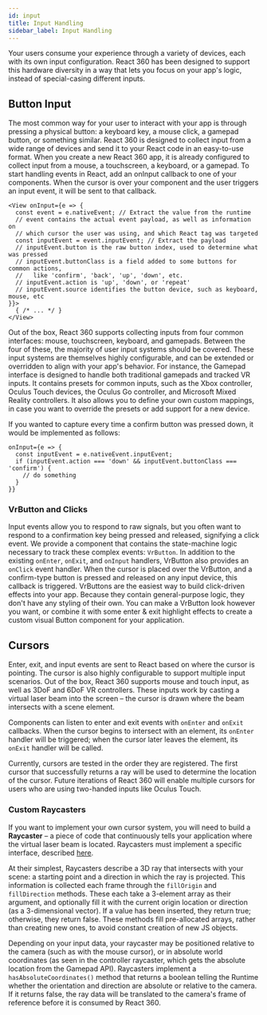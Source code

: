 ```yaml
---
id: input
title: Input Handling
sidebar_label: Input Handling
---
```


Your users consume your experience through a variety of devices, each with its own input configuration. React 360 has been designed to support this hardware diversity in a way that lets you focus on your app's logic, instead of special-casing different inputs. 

## Button Input

The most common way for your user to interact with your app is through pressing a physical button: a keyboard key, a mouse click, a gamepad button, or something similar. React 360 is designed to collect input from a wide range of devices and send it to your React code in an easy-to-use format. When you create a new React 360 app, it is already configured to collect input from a mouse, a touchscreen, a keyboard, or a gamepad. To start handling events in React, add an onInput callback to one of your components. When the cursor is over your component and the user triggers an input event, it will be sent to that callback.

```
<View onInput={e => {
  const event = e.nativeEvent; // Extract the value from the runtime
  // event contains the actual event payload, as well as information on
  // which cursor the user was using, and which React tag was targeted
  const inputEvent = event.inputEvent; // Extract the payload
  // inputEvent.button is the raw button index, used to determine what was pressed
  // inputEvent.buttonClass is a field added to some buttons for common actions,
  //   like 'confirm', 'back', 'up', 'down', etc.
  // inputEvent.action is 'up', 'down', or 'repeat'
  // inputEvent.source identifies the button device, such as keyboard, mouse, etc
}}>
  { /* ... */ }
</View>
```

Out of the box, React 360 supports collecting inputs from four common interfaces: mouse, touchscreen, keyboard, and gamepads. Between the four of these, the majority of user input systems should be covered. These input systems are themselves highly configurable, and can be extended or overridden to align with your app's behavior. For instance, the Gamepad interface is designed to handle both traditional gamepads and tracked VR inputs. It contains presets for common inputs, such as the Xbox controller, Oculus Touch devices, the Oculus Go controller, and Microsoft Mixed Reality controllers. It also allows you to define your own custom mappings, in case you want to override the presets or add support for a new device.

If you wanted to capture every time a confirm button was pressed down, it would be implemented as follows:

```
onInput={e => {
  const inputEvent = e.nativeEvent.inputEvent;
  if (inputEvent.action === 'down' && inputEvent.buttonClass === 'confirm') {
    // do something
  }
}}
```

### VrButton and Clicks

Input events allow you to respond to raw signals, but you often want to respond to a confirmation key being pressed and released, signifying a click event. We provide a component that contains the state-machine logic necessary to track these complex events: `VrButton`. In addition to the existing `onEnter`, `onExit`, and `onInput` handlers, VrButton also provides an `onClick` event handler. When the cursor is placed over the VrButton, and a confirm-type button is pressed and released on any input device, this callback is triggered. VrButtons are the easiest way to build click-driven effects into your app. Because they contain general-purpose logic, they don't have any styling of their own. You can make a VrButton look however you want, or combine it with some enter & exit highlight effects to create a custom visual Button component for your application.

## Cursors

Enter, exit, and input events are sent to React based on where the cursor is pointing. The cursor is also highly configurable to support multiple input scenarios. Out of the box, React 360 supports mouse and touch input, as well as 3DoF and 6DoF VR controllers. These inputs work by casting a virtual laser beam into the screen – the cursor is drawn where the beam intersects with a scene element.

Components can listen to enter and exit events with `onEnter` and `onExit` callbacks. When the cursor begins to intersect with an element, its `onEnter` handler will be triggered; when the cursor later leaves the element, its `onExit` handler will be called.

Currently, cursors are tested in the order they are registered. The first cursor that successfully returns a ray will be used to determine the location of the cursor. Future iterations of React 360 will enable multiple cursors for users who are using two-handed inputs like Oculus Touch.

### Custom Raycasters

If you want to implement your own cursor system, you will need to build a **Raycaster** – a piece of code that continuously tells your application where the virtual laser beam is located. Raycasters must implement a specific interface, described [here](https://github.com/facebook/react-360/blob/master/React360/js/Controls/Types.js).

At their simplest, Raycasters describe a 3D ray that intersects with your scene: a starting point and a direction in which the ray is projected. This information is collected each frame through the `fillOrigin` and `fillDirection` methods. These each take a 3-element array as their argument, and optionally fill it with the current origin location or direction (as a 3-dimensional vector). If a value has been inserted, they return true; otherwise, they return false. These methods fill pre-allocated arrays, rather than creating new ones, to avoid constant creation of new JS objects.

Depending on your input data, your raycaster may be positioned relative to the camera (such as with the mouse cursor), or in absolute world coordinates (as seen in the controller raycaster, which gets the absolute location from the Gamepad API). Raycasters implement a `hasAbsoluteCoordinates()` method that returns a boolean telling the Runtime whether the orientation and direction are absolute or relative to the camera. If it returns false, the ray data will be translated to the camera's frame of reference before it is consumed by React 360.

